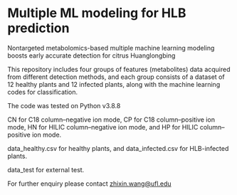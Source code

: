 # Multiple ML modeling for HLB prediction

Nontargeted metabolomics-based multiple machine learning modeling boosts early accurate detection for citrus Huanglongbing 

This repository includes four groups of features (metabolites) data acquired from different detection methods, and each group consists of a dataset of 12 healthy plants and 12 infected plants, along with the machine learning codes for classification.

The code was tested on Python v3.8.8

CN for C18 column–negative ion mode, CP for C18 column–positive ion mode, HN for HILIC column–negative ion mode, and HP for HILIC column–positive ion mode.

data_healthy.csv for healthy plants, and data_infected.csv for HLB-infected plants.

data_test for external test.

For further enquiry please contact zhixin.wang@ufl.edu
